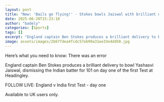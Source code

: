 ```yaml
---
layout: post
title: "New: 'Bails go flying!' - Stokes bowls Jaiswal with brilliant delivery"
date: 2025-06-20T15:23:10
author: "badely"
categories: [Sports]
tags: []
excerpt: "England captain Ben Stokes produces a brilliant delivery to bowl Yashasvi Jaiswal, dismissing the Indian batter for 101 on day one of the first Test a"
image: assets/images/2b67fdea4fcdc57eb99a31ee33e4dd50.jpg
---
```


Here’s what you need to know: There was an error

England captain Ben Stokes produces a brilliant delivery to bowl Yashasvi Jaiswal, dismissing the Indian batter for 101 on day one of the first Test at Headingley.

FOLLOW LIVE: England v India first Test - day one

Available to UK users only.

